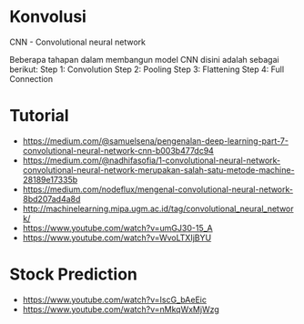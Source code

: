 # Konvolusi
CNN - Convolutional neural network

Beberapa tahapan dalam membangun model CNN disini adalah sebagai berikut:
Step 1: Convolution
Step 2: Pooling
Step 3: Flattening
Step 4: Full Connection


# Tutorial
- https://medium.com/@samuelsena/pengenalan-deep-learning-part-7-convolutional-neural-network-cnn-b003b477dc94
- https://medium.com/@nadhifasofia/1-convolutional-neural-network-convolutional-neural-network-merupakan-salah-satu-metode-machine-28189e17335b
- https://medium.com/nodeflux/mengenal-convolutional-neural-network-8bd207ad4a8d
- http://machinelearning.mipa.ugm.ac.id/tag/convolutional_neural_network/
- https://www.youtube.com/watch?v=umGJ30-15_A
- https://www.youtube.com/watch?v=WvoLTXIjBYU

# Stock Prediction
- https://www.youtube.com/watch?v=IscG_bAeEic
- https://www.youtube.com/watch?v=nMkqWxMjWzg


